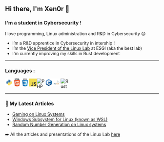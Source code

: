 ## Hi there, I'm Xen0r 👋

### I'm a student in Cybersecurity !
I love programming, Linux administration and R&D in Cybersecurity :blush:

- I’m a R&D apprentice in Cybersecurity in intership !
- I’m the [Vice President of the Linux Lab](https://github.com/LinuxLab-ESGI) at ESGI (aka the best lab)
- I'm currently improving my skills in Rust development

---

### Languages :

<img align="left" alt="Sass" width="26px" src="https://raw.githubusercontent.com/github/explore/80688e429a7d4ef2fca1e82350fe8e3517d3494d/topics/python/python.png" />
<img align="left" alt="HTML5" width="26px" src="https://raw.githubusercontent.com/github/explore/80688e429a7d4ef2fca1e82350fe8e3517d3494d/topics/html/html.png" />
<img align="left" alt="CSS3" width="26px" src="https://raw.githubusercontent.com/github/explore/80688e429a7d4ef2fca1e82350fe8e3517d3494d/topics/css/css.png" />
<img align="left" alt="JavaScript" width="26px" src="https://raw.githubusercontent.com/github/explore/80688e429a7d4ef2fca1e82350fe8e3517d3494d/topics/javascript/javascript.png" />
<img align="left" alt="PHP" width="26px" src="https://user-images.githubusercontent.com/44984461/187389716-8b9cfecd-e861-4880-8a99-aeec79fec419.png" />
<img align="left" alt="C" width="26px" src="https://raw.githubusercontent.com/github/explore/80688e429a7d4ef2fca1e82350fe8e3517d3494d/topics/c/c.png" />
<img align="left" alt="MySQL" width="26px" src="https://raw.githubusercontent.com/github/explore/80688e429a7d4ef2fca1e82350fe8e3517d3494d/topics/mysql/mysql.png" />
<img align="left" alt="Rust" width="26px" src="https://user-images.githubusercontent.com/44984461/187383950-0cce5c89-0a00-49f4-9147-ee3f4a6eeff4.png" />

<br />
<br />

---

### 📕 My Latest Articles

- [Gaming on Linux Systems](https://github.com/LinuxLab-ESGI/Gaming-on-Linux-systems)
- [Windows Subsystem for Linux (known as WSL)](https://github.com/LinuxLab-ESGI/Windows-Subsystem-for-Linux-WSL)
- [Random Number Generation on Linux systems](https://github.com/LinuxLab-ESGI/Random-Number-Generation-on-Linux-Systems)

➡️ All the articles and presentations of the Linux Lab [here](https://linuxlab-esgi.github.io)
